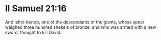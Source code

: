 # II Samuel 21:16

And Ishbi-benob, one of the descendants of the giants, whose spear weighed three hundred shekels of bronze, and who was armed with a new sword, thought to kill David.
